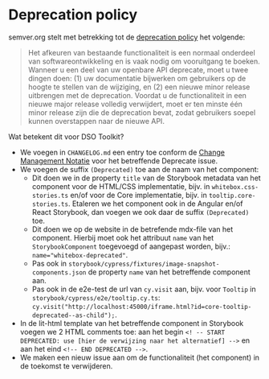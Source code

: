 # Deprecation policy

semver.org stelt met betrekking tot de [deprecation policy](https://semver.org/#how-should-i-handle-deprecating-functionality) het volgende:

> Het afkeuren van bestaande functionaliteit is een normaal onderdeel van softwareontwikkeling en is vaak nodig om
> vooruitgang te boeken. Wanneer u een deel van uw openbare API deprecate, moet u twee dingen doen: (1) uw
> documentatie bijwerken om gebruikers op de hoogte te stellen van de wijziging, en (2) een nieuwe minor release
> uitbrengen met de deprecation. Voordat u de functionaliteit in een nieuwe major release volledig verwijdert, moet er
> ten minste één minor release zijn die de deprecation bevat, zodat gebruikers soepel kunnen overstappen naar de nieuwe
> API.

Wat betekent dit voor DSO Toolkit?

- We voegen in `CHANGELOG.md` een entry toe conform de [Change Management Notatie](https://github.com/dso-toolkit/dso-toolkit/pull/3243/change-management-notatie) voor het betreffende Deprecate issue.
- We voegen de suffix `(Deprecated)` toe aan de naam van het component:
  - Dit doen we in de property `title` van de Storybook metadata van het component voor de HTML/CSS implementatie, bijv. in `whitebox.css-stories.ts` en/of voor de Core implementatie, bijv. in `tooltip.core-stories.ts`. Etaleren we het component ook in de Angular en/of React Storybook, dan voegen we ook daar de suffix `(Deprecated)` toe.
  - Dit doen we op de website in de betrefende mdx-file van het component. Hierbij moet ook het attribuut `name` van het `StorybookComponent` toegevoegd of aangepast worden, bijv.: `name="whitebox-deprecated"`.
  - Pas ook in `storybook/cypress/fixtures/image-snapshot-components.json` de property `name` van het betreffende component aan.
  - Pas ook in de e2e-test de url van `cy.visit` aan, bijv. voor `Tooltip` in `storybook/cypress/e2e/tooltip.cy.ts`: `cy.visit("http://localhost:45000/iframe.html?id=core-tooltip-deprecated--as-child");`.
- In de lit-html template van het betreffende component in Storybook voegen we 2 HTML comments toe: aan het begin `<!
-- START DEPRECATED: use [hier de verwijzing naar het alternatief] -->` en aan het eind `<!-- END DEPRECATED -->`.
- We maken een nieuw issue aan om de functionaliteit (het component) in de toekomst te verwijderen.
